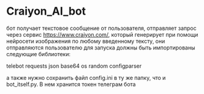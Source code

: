 # Craiyon_AI_bot
бот получает текстовое сообщение от пользователя, отправляет запрос через сервис https://www.craiyon.com/, который генерирует при помощи нейросети изображения по любому введенному тексту, они отправляются пользователю
для запуска должны быть импортированы следующие библиотеки:

telebot
requests
json
base64
os
random
configparser

а также нужно сохранить файл config.ini в ту же папку, что и bot_itself.py. В нем хранится токен телеграм бота
